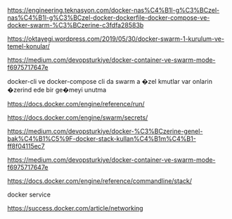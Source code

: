 ﻿https://engineering.teknasyon.com/docker-nas%C4%B1l-g%C3%BCzel-nas%C4%B1l-g%C3%BCzel-docker-dockerfile-docker-compose-ve-docker-swarm-%C3%BCzerine-c3fdfa28583b


https://oktayegi.wordpress.com/2019/05/30/docker-swarm-1-kurulum-ve-temel-konular/



https://medium.com/devopsturkiye/docker-container-ve-swarm-mode-f6975717647e


docker-cli ve docker-compose cli da swarm a �zel kmutlar var onlarin �zerind ede bir ge�meyi unutma

https://docs.docker.com/engine/reference/run/



https://docs.docker.com/engine/swarm/secrets/

https://medium.com/devopsturkiye/docker-%C3%BCzerine-genel-bak%C4%B1%C5%9F-docker-stack-kullan%C4%B1m%C4%B1-ff8f04115ec7

https://medium.com/devopsturkiye/docker-container-ve-swarm-mode-f6975717647e

https://docs.docker.com/engine/reference/commandline/stack/

docker service


https://success.docker.com/article/networking




